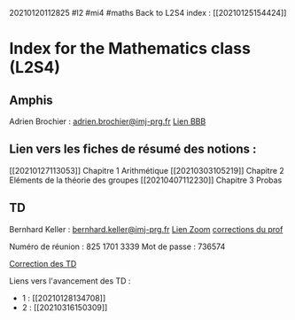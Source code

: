 20210120112825
#l2
#mi4
#maths
Back to L2S4 index : [[20210125154424]]

# Index for the Mathematics class (L2S4)

## Amphis

Adrien Brochier :  adrien.brochier@imj-prg.fr
[Lien BBB](https://bbb-front.math.univ-paris-diderot.fr/recherche/adr-m0f-k4o-ogp)


## Lien vers les fiches de résumé des notions :

[[20210127113053]] Chapitre 1 Arithmétique
[[20210303105219]] Chapitre 2 Eléments de la théorie des groupes
[[20210407112230]] Chapitre 3 Probas

## TD

Bernhard Keller : bernhard.keller@imj-prg.fr
[Lien Zoom](https://u-paris.zoom.us/j/82517013339?pwd=YTFVQmgxVFpTNkJUVmMwQjBaV0hqZz09#success)
[corrections du prof](https://cloud.math.univ-paris-diderot.fr/s/ZW6pGSfGYJjHAsD)

Numéro de réunion : 825 1701 3339
Mot de passe : 736574

[Correction des TD](http://abrochier.org/enseignement.php )

Liens vers l'avancement des TD : 
- 1 : [[20210128134708]]
- 2 : [[20210316150309]]


 